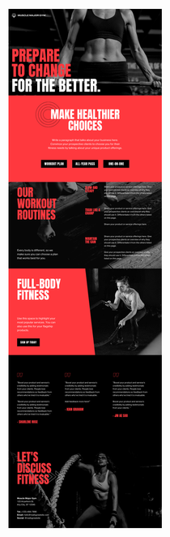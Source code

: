 ![template](https://raw.githubusercontent.com/ShriIraCatalog/resources-two/refs/heads/master/2025/04/20/20250420035637.png)
